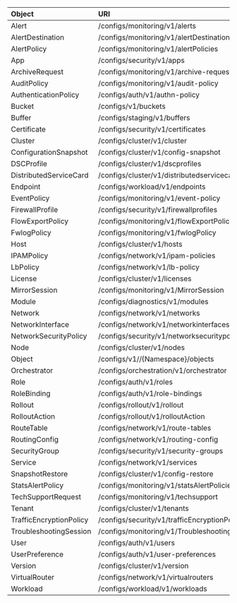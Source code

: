 | Object | URI |
|:---------|:------------|
| Alert | /configs/monitoring/v1/alerts |
| AlertDestination | /configs/monitoring/v1/alertDestinations |
| AlertPolicy | /configs/monitoring/v1/alertPolicies |
| App | /configs/security/v1/apps |
| ArchiveRequest | /configs/monitoring/v1/archive-requests |
| AuditPolicy | /configs/monitoring/v1/audit-policy |
| AuthenticationPolicy | /configs/auth/v1/authn-policy |
| Bucket | /configs/v1/buckets |
| Buffer | /configs/staging/v1/buffers |
| Certificate | /configs/security/v1/certificates |
| Cluster | /configs/cluster/v1/cluster |
| ConfigurationSnapshot | /configs/cluster/v1/config-snapshot |
| DSCProfile | /configs/cluster/v1/dscprofiles |
| DistributedServiceCard | /configs/cluster/v1/distributedservicecards |
| Endpoint | /configs/workload/v1/endpoints |
| EventPolicy | /configs/monitoring/v1/event-policy |
| FirewallProfile | /configs/security/v1/firewallprofiles |
| FlowExportPolicy | /configs/monitoring/v1/flowExportPolicy |
| FwlogPolicy | /configs/monitoring/v1/fwlogPolicy |
| Host | /configs/cluster/v1/hosts |
| IPAMPolicy | /configs/network/v1/ipam-policies |
| LbPolicy | /configs/network/v1/lb-policy |
| License | /configs/cluster/v1/licenses |
| MirrorSession | /configs/monitoring/v1/MirrorSession |
| Module | /configs/diagnostics/v1/modules |
| Network | /configs/network/v1/networks |
| NetworkInterface | /configs/network/v1/networkinterfaces |
| NetworkSecurityPolicy | /configs/security/v1/networksecuritypolicies |
| Node | /configs/cluster/v1/nodes |
| Object | /configs/v1//{Namespace}/objects |
| Orchestrator | /configs/orchestration/v1/orchestrator |
| Role | /configs/auth/v1/roles |
| RoleBinding | /configs/auth/v1/role-bindings |
| Rollout | /configs/rollout/v1/rollout |
| RolloutAction | /configs/rollout/v1/rolloutAction |
| RouteTable | /configs/network/v1/route-tables |
| RoutingConfig | /configs/network/v1/routing-config |
| SecurityGroup | /configs/security/v1/security-groups |
| Service | /configs/network/v1/services |
| SnapshotRestore | /configs/cluster/v1/config-restore |
| StatsAlertPolicy | /configs/monitoring/v1/statsAlertPolicies |
| TechSupportRequest | /configs/monitoring/v1/techsupport |
| Tenant | /configs/cluster/v1/tenants |
| TrafficEncryptionPolicy | /configs/security/v1/trafficEncryptionPolicy |
| TroubleshootingSession | /configs/monitoring/v1/TroubleshootingSession |
| User | /configs/auth/v1/users |
| UserPreference | /configs/auth/v1/user-preferences |
| Version | /configs/cluster/v1/version |
| VirtualRouter | /configs/network/v1/virtualrouters |
| Workload | /configs/workload/v1/workloads |
